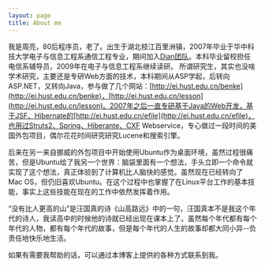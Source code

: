 ```yaml
---
layout: page
title: About me 
---
```


我是周亮，80后程序员，老了。出生于湖北枝江百里洲镇，2007年毕业于华中科技大学电子与信息工程系通信工程专业，期间加入[Dian团队](http://www.dian.org.cn)。本科毕业留校担任电信系辅导员，2009年在电子与信息工程系继续读研。
所谓研究生，其实也没啥学术研究，主要还是专研Web方面的技术，本科期间从ASP学起，后转向ASP.NET，又转向Java，参与做了几个网站：[http://ei.hust.edu.cn/benke](http://ei.hust.edu.cn/benke)，[http://ei.hust.edu.cn/lesson](http://ei.hust.edu.cn/lesson)。2007年之后一直专研基于Java的Web开发，基于JSF、Hibernate的[http://ei.hust.edu.cn/efile](http://ei.hust.edu.cn/efile)，也用过Struts2、Spring、Hiberante、CXF Webservice，专心做过一段时间的美国外包项目，偶尔花花时间研究研究Lucene和搜索引擎。

后来在另一来自挪威的外包项目中开始使用Ubuntu作为桌面环境，虽然过程很痛苦，但是Ubuntu给了我另一个世界：脑袋里面有一个想法，手头立即一个命令就实现了这个想法，真正体验到了计算机比人脑快的感觉。虽然现在已经转向了Mac OS，但仍旧喜欢Ubuntu。在这个过程中也掌握了在Linux平台工作的基本技能，事实上这些技能在现在的工作中依然发挥着作用。

“没有比人更高的山”是汪国真的诗《山高路远》中的一句，汪国真本不是我这个年代的诗人，我读高中的时候他的诗就已经出现在课本上了。虽然每个年代都有每个年代的人物，都有每个年代的故事，但是每个年代的人生的故事却都大同小异--负责任地快乐地生活。

如果有需要我帮助的话，可以通过本博客上提供的各种方式联系到我。